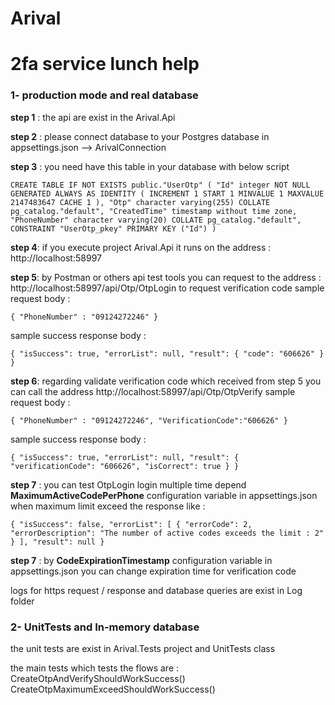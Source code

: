 # Arival
# 2fa service lunch help

### 1- production mode and real database 

**step 1** : the api are exist in the Arival.Api

**step 2** : please connect database to your Postgres database in appsettings.json --> ArivalConnection

**step 3** : you need have this table in your database with below script 

`CREATE TABLE IF NOT EXISTS public."UserOtp"
(
    "Id" integer NOT NULL GENERATED ALWAYS AS IDENTITY ( INCREMENT 1 START 1 MINVALUE 1 MAXVALUE 2147483647 CACHE 1 ),
    "Otp" character varying(255) COLLATE pg_catalog."default",
    "CreatedTime" timestamp without time zone,
    "PhoneNumber" character varying(20) COLLATE pg_catalog."default",
    CONSTRAINT "UserOtp_pkey" PRIMARY KEY ("Id")
)
`

**step 4**: if you execute project Arival.Api it runs on the address : http://localhost:58997

**step 5**: by Postman or others api test tools you can request to the address : http://localhost:58997/api/Otp/OtpLogin to request verification code
sample request body :

`{
    "PhoneNumber" : "09124272246"
}`

sample success response body : 

`{
    "isSuccess": true,
    "errorList": null,
    "result": {
        "code": "606626"
    }
}`

**step 6**: regarding validate verification code which received from step 5 you can call the address http://localhost:58997/api/Otp/OtpVerify 
sample request body : 

`{
    "PhoneNumber" : "09124272246",
    "VerificationCode":"606626"
}`

sample success response body : 

`{
    "isSuccess": true,
    "errorList": null,
    "result": {
        "verificationCode": "606626",
        "isCorrect": true
    }
}`

**step 7** : you can test OtpLogin login multiple time depend **MaximumActiveCodePerPhone** configuration variable in appsettings.json when maximum limit exceed the response like :

`{
    "isSuccess": false,
    "errorList": [
        {
            "errorCode": 2,
            "errorDescription": "The number of active codes exceeds the limit : 2"
        }
    ],
    "result": null
}`

**step 7** : by **CodeExpirationTimestamp** configuration variable in appsettings.json you can change expiration time for verification code

logs for https request / response and database queries are exist in Log folder

### 2- UnitTests and In-memory database 

the unit tests are exist in Arival.Tests project and UnitTests class

the main tests which tests the flows are : 
CreateOtpAndVerifyShouldWorkSuccess()
CreateOtpMaximumExceedShouldWorkSuccess()
